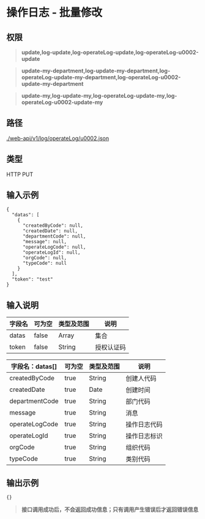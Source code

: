 # 操作日志 - 批量修改

## 权限

> **update,log-update,log-operateLog-update,log-operateLog-u0002-update**

> **update-my-department,log-update-my-department,log-operateLog-update-my-department,log-operateLog-u0002-update-my-department**

> **update-my,log-update-my,log-operateLog-update-my,log-operateLog-u0002-update-my**

## 路径

[./web-api/v1/log/operateLog/u0002.json](./u0002.json)

## 类型

HTTP PUT

## 输入示例

```
{
  "datas": [
    {
      "createdByCode": null,
      "createdDate": null,
      "departmentCode": null,
      "message": null,
      "operateLogCode": null,
      "operateLogId": null,
      "orgCode": null,
      "typeCode": null
    }
  ],
  "token": "test"
}
```

## 输入说明

字段名|可为空|类型及范围|说明
---|---|---|---
datas|false|Array|集合
token|false|String|授权认证码

字段名：datas[]|可为空|类型及范围|说明
---|---|---|---
createdByCode|true|String|创建人代码
createdDate|true|Date|创建时间
departmentCode|true|String|部门代码
message|true|String|消息
operateLogCode|true|String|操作日志代码
operateLogId|true|String|操作日志标识
orgCode|true|String|组织代码
typeCode|true|String|类别代码

## 输出示例

```
{}
```

> **接口调用成功后，不会返回成功信息；只有调用产生错误后才返回错误信息**